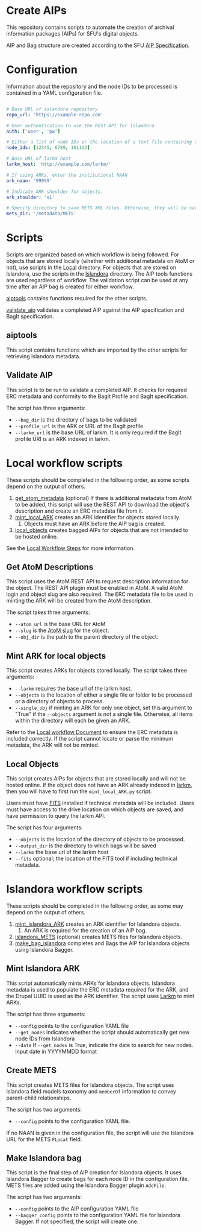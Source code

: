 # Create AIPs

This repository contains scripts to automate the creation of archival information packages (AIPs) for SFU's digital
objects.

AIP and Bag structure are created according to the SFU [AIP Specification](https://github.com/kpoloney/aip_spec).

# Configuration

Information about the repository and the node IDs to be processed is contained in a YAML configuration file.

```yaml

# Base URL of islandora repository
repo_url: 'https://example-repo.com'

# User authentication to use the REST API for Islandora
auth: ['user', 'pw']

# Either a list of node IDs or the location of a text file containing space-separated node IDs.
node_ids: [12345, 6789, 101112]

# Base URL of larkm host
larkm_host: 'http://example.com/larkm/'

# If using ARKs, enter the institutional NAAN
ark_naan: '99999'

# Indicate ARK shoulder for objects.
ark_shoulder: 's1'

# Specify directory to save METS XML files. Otherwise, they will be saved in the same folder as the script. 
mets_dir: '/metadata/METS'

```

# Scripts

Scripts are organized based on which workflow is being followed. For objects that are stored locally (whether with 
additional metadata on AtoM or not), use scripts in the [Local](/Local) directory. For objects that are stored on 
Islandora, use the scripts in the [Islandora](/Islandora) directory. The AIP tools functions are used regardless of 
workflow. The validation script can be used at any time after an AIP bag is created for either workflow.

[aiptools](#aiptools) contains functions required for the other scripts. 

[validate_aip](#validate-aip) validates a completed AIP against the AIP specification and BagIt specification. 

## aiptools

This script contains functions which are imported by the other scripts for retrieving Islandora metadata. 

## Validate AIP

This script is to be run to validate a completed AIP. It checks for required ERC metadata and conformity to the 
BagIt Profile and BagIt specification. 

The script has three arguments:
- `--bag_dir` is the directory of bags to be validated
- `--profile_url` is the ARK or URL of the BagIt profile
- `--larkm_url` is the base URL of larkm. It is only required if the BagIt profile URI is an ARK indexed in larkm.

# Local workflow scripts

These scripts should be completed in the following order, as some scripts depend on the output of others.

1. [get_atom_metadata](#get-atom-descriptions) (optional) If there is additional metadata from AtoM to be added, this 
   script will use the REST API to download the object's description and create an ERC metadata file from it. 
2. [mint_local_ARK](#mint-ark-for-local-objects) creates an ARK identifier for objects stored locally.
   1. Objects must have an ARK before the AIP bag is created. 
3. [local_objects](#local-objects) creates bagged AIPs for objects that are not intended to be hosted online.

See the [Local Workflow Steps](https://github.com/kpoloney/aip_spec/blob/main/local_workflow.md) for more information.

## Get AtoM Descriptions

This script uses the AtoM REST API to request description information for the object. The REST API plugin must be 
enabled in AtoM. A valid AtoM login and object slug are also required. The ERC metadata file to be used in minting 
the ARK will be created from the AtoM description.

The script takes three arguments:
- `--atom_url` is the base URL for AtoM
- `--slug` is the [AtoM slug](https://www.accesstomemory.org/en/docs/2.6/user-manual/glossary/glossary/#term-slug) for the object.
- `--obj_dir` is the path to the parent directory of the object.

## Mint ARK for local objects

This script creates ARKs for objects stored locally. The script takes three arguments:
- `--larkm` requires the base url of the larkm host.
- `--objects` is the location of either a single file or folder to be processed or a directory of objects to process.
- `--single_obj` if minting an ARK for only one object, set this argument to "True" if the `--objects` argument is not 
  a single file. Otherwise, all items within the directory will each be given an ARK.

Refer to the [Local workflow Document](https://github.com/kpoloney/aip_spec/blob/main/local_workflow.md) to ensure 
the ERC metadata is included correctly. If the script cannot locate or parse the minimum metadata, the ARK will not 
be minted.

## Local Objects

This script creates AIPs for objects that are stored locally and will not be hosted online. If the object does not
have an ARK already indexed in [larkm](https://github.com/mjordan/larkm), then you will have to first run the 
`mint_local_ARK.py` script.

Users must have [FITS](https://projects.iq.harvard.edu/fits/get-started-using-fits) installed if technical metadata will
be included. Users must have access to the drive location on which objects are saved, and have permission to query the
larkm API.

The script has four arguments:
- `--objects` is the location of the directory of objects to be processed.
- `--output_dir` is the directory to which bags will be saved
- `--larkm` the base url of the larkm host
- `--fits` optional; the location of the FITS tool if including technical metadata.

# Islandora workflow scripts

These scripts should be completed in the following order, as some may depend on the output of others.

1. [mint_islandora_ARK](#mint-islandora-ark) creates an ARK identifier for Islandora objects.
   1. An ARK is required for the creation of an AIP bag.
2. [islandora_METS](#create-mets) (optional) creates METS files for Islandora objects. 
3. [make_bag_islandora](#make-islandora-bag) completes and Bags the AIP for Islandora objects using Islandora Bagger.

## Mint Islandora ARK

This script automatically mints ARKs for Islandora objects. Islandora metadata is used to populate the ERC metadata
required for the ARK, and the Drupal UUID is used as the ARK identifier. The script uses 
[Larkm](https://github.com/mjordan/larkm) to mint ARKs. 

The script has three arguments:
- `--config` points to the configuration YAML file
- `--get_nodes` indicates whether the script should automatically get new node IDs from Islandora
- `--date` If `--get_nodes` is True, indicate the date to search for new nodes. Input date in YYYYMMDD format

## Create METS

This script creates METS files for Islandora objects. The script uses Islandora field models taxonomy and `memberOf`
information to convey parent-child relationships.

The script has two arguments: 
- `--config` points to the configuration YAML file.

If no NAAN is given in the configuration file, the script will use the Islandora URL for the METS `FLocat` field.

## Make Islandora bag

This script is the final step of AIP creation for Islandora objects. It uses Islandora Bagger to create bags for 
each node ID in the configuration file. METS files are added using the Islandora Bagger plugin `AddFile`.

The script has two arguments:
- `--config` points to the AIP configuration YAML file
- `--bagger_config` points to the configuration YAML file for Islandora Bagger. If not specified, the script will 
  create one.